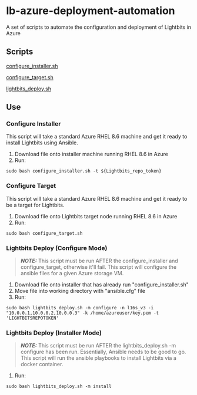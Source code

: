 # lb-azure-deployment-automation
A set of scripts to automate the configuration and deployment of Lightbits in Azure

## Scripts
[configure_installer.sh](./configure_installer.sh)

[configure_target.sh](./configure_target.sh)

[lightbits_deploy.sh](./lightbits_deploy.sh)

## Use

### Configure Installer
This script will take a standard Azure RHEL 8.6 machine and get it ready to install Lightbits using Ansible.

1. Download file onto installer machine running RHEL 8.6 in Azure
2. Run:
```
sudo bash configure_installer.sh -t ${Lightbits_repo_token}
```

### Configure Target
This script will take a standard Azure RHEL 8.6 machine and get it ready to be a target for Lightbits.

1. Download file onto Lightbits target node running RHEL 8.6 in Azure
2. Run:
```
sudo bash configure_target.sh
```

### Lightbits Deploy (Configure Mode)
> **_NOTE:_** This script must be run AFTER the configure_installer and configure_target, otherwise it'll fail.
This script will configure the ansible files for a given Azure storage VM.

1. Download file onto installer that has already run "configure_installer.sh"
2. Move file into working directory with "ansible.cfg" file
3. Run:
```
sudo bash lightbits_deploy.sh -m configure -n l16s_v3 -i "10.0.0.1,10.0.0.2,10.0.0.3" -k /home/azureuser/key.pem -t 'LIGHTBITSREPOTOKEN'
```

### Lightbits Deploy (Installer Mode)
> **_NOTE:_** This script must be run AFTER the lightbits_deploy.sh -m configure has been run. Essentially, Ansible needs to be good to go.
This script will run the ansible playbooks to install Lightbits via a docker container.

1. Run:
```
sudo bash lightbits_deploy.sh -m install
```